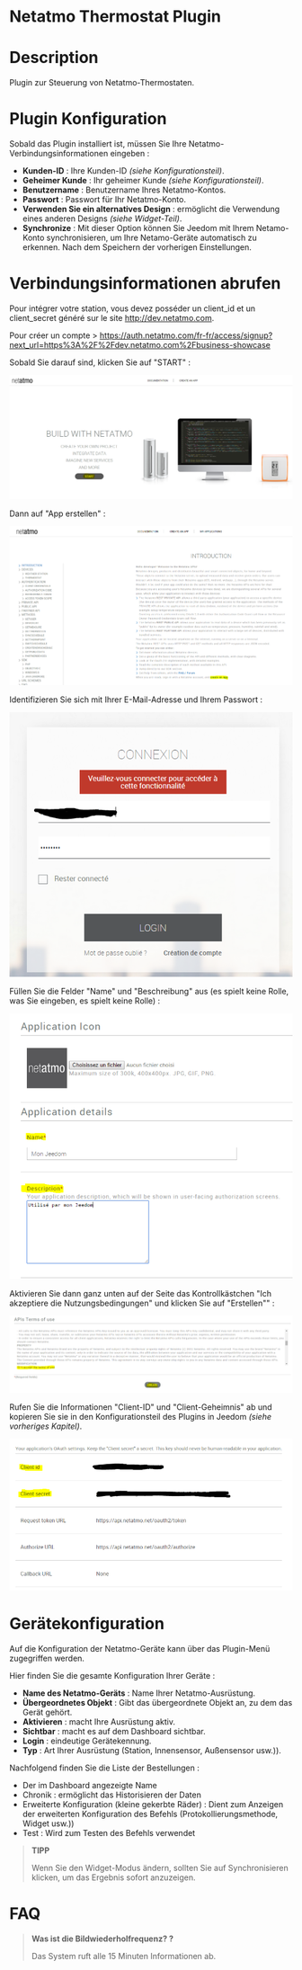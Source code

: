 # Netatmo Thermostat Plugin

# Description

Plugin zur Steuerung von Netatmo-Thermostaten.

# Plugin Konfiguration

Sobald das Plugin installiert ist, müssen Sie Ihre Netatmo-Verbindungsinformationen eingeben :

-   **Kunden-ID** : Ihre Kunden-ID *(siehe Konfigurationsteil)*.
-   **Geheimer Kunde** : Ihr geheimer Kunde *(siehe Konfigurationsteil)*.
-   **Benutzername** : Benutzername Ihres Netatmo-Kontos.
-   **Passwort** : Passwort für Ihr Netatmo-Konto.
-   **Verwenden Sie ein alternatives Design** : ermöglicht die Verwendung eines anderen Designs *(siehe Widget-Teil)*.
-   **Synchronize** : Mit dieser Option können Sie Jeedom mit Ihrem Netamo-Konto synchronisieren, um Ihre Netamo-Geräte automatisch zu erkennen. Nach dem Speichern der vorherigen Einstellungen.

# Verbindungsinformationen abrufen

Pour intégrer votre station, vous devez posséder un client\_id et un client\_secret généré sur le site <http://dev.netatmo.com>.

Pour créer un compte > https://auth.netatmo.com/fr-fr/access/signup?next_url=https%3A%2F%2Fdev.netatmo.com%2Fbusiness-showcase

Sobald Sie darauf sind, klicken Sie auf "START" :

![netatmoWeather10](../images/netatmoWeather10.png)

Dann auf "App erstellen" :

![netatmoWeather11](../images/netatmoWeather11.png)

Identifizieren Sie sich mit Ihrer E-Mail-Adresse und Ihrem Passwort :

![netatmoWeather12](../images/netatmoWeather12.png)

Füllen Sie die Felder "Name" und "Beschreibung" aus (es spielt keine Rolle, was Sie eingeben, es spielt keine Rolle) :

![netatmoWeather13](../images/netatmoWeather13.png)

Aktivieren Sie dann ganz unten auf der Seite das Kontrollkästchen "Ich akzeptiere die Nutzungsbedingungen" und klicken Sie auf "Erstellen"" :

![netatmoWeather14](../images/netatmoWeather14.png)

Rufen Sie die Informationen "Client-ID" und "Client-Geheimnis" ab und kopieren Sie sie in den Konfigurationsteil des Plugins in Jeedom *(siehe vorheriges Kapitel)*.

![netatmoWeather15](../images/netatmoWeather15.png)

# Gerätekonfiguration

Auf die Konfiguration der Netatmo-Geräte kann über das Plugin-Menü zugegriffen werden.

Hier finden Sie die gesamte Konfiguration Ihrer Geräte :

-   **Name des Netatmo-Geräts** : Name Ihrer Netatmo-Ausrüstung.
-   **Übergeordnetes Objekt** : Gibt das übergeordnete Objekt an, zu dem das Gerät gehört.
-   **Aktivieren** : macht Ihre Ausrüstung aktiv.
-   **Sichtbar** : macht es auf dem Dashboard sichtbar.
-   **Login** : eindeutige Gerätekennung.
-   **Typ** : Art Ihrer Ausrüstung (Station, Innensensor, Außensensor usw.)).

Nachfolgend finden Sie die Liste der Bestellungen :

-   Der im Dashboard angezeigte Name
-   Chronik : ermöglicht das Historisieren der Daten
-   Erweiterte Konfiguration (kleine gekerbte Räder) : Dient zum Anzeigen der erweiterten Konfiguration des Befehls (Protokollierungsmethode, Widget usw.))
-   Test : Wird zum Testen des Befehls verwendet

> **TIPP**
>
> Wenn Sie den Widget-Modus ändern, sollten Sie auf Synchronisieren klicken, um das Ergebnis sofort anzuzeigen.

# FAQ

>**Was ist die Bildwiederholfrequenz? ?**
>
>Das System ruft alle 15 Minuten Informationen ab.
